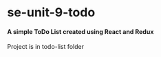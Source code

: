# se-unit-9-todo

#### A simple ToDo List created using React and Redux

Project is in todo-list folder
